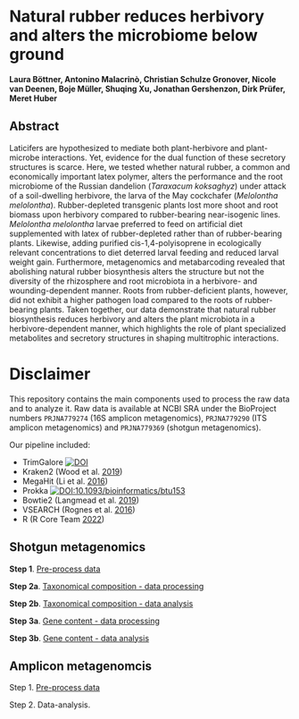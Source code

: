# Natural rubber reduces herbivory and alters the microbiome below ground 

**Laura Böttner, Antonino Malacrinò, Christian Schulze Gronover, Nicole van Deenen, Boje Müller, Shuqing Xu, Jonathan Gershenzon, Dirk Prüfer, Meret Huber**

## Abstract
Laticifers are hypothesized to mediate both plant-herbivore and plant-microbe interactions. Yet, evidence for the dual function of these secretory structures is scarce. Here, we tested whether natural rubber, a common and economically important latex polymer, alters the performance and the root microbiome of the Russian dandelion (*Taraxacum koksaghyz*) under attack of a soil-dwelling herbivore, the larva of the May cockchafer (*Melolontha melolontha*). Rubber-depleted transgenic plants lost more shoot and root biomass upon herbivory compared to rubber-bearing near-isogenic lines. *Melolontha melolontha* larvae preferred to feed on artificial diet supplemented with latex of rubber-depleted rather than of rubber-bearing plants. Likewise, adding purified cis-1,4-polyisoprene in ecologically relevant concentrations to diet deterred larval feeding and reduced larval weight gain. Furthermore, metagenomics and metabarcoding revealed that abolishing natural rubber biosynthesis alters the structure but not the diversity of the rhizosphere and root microbiota in a herbivore- and wounding-dependent manner. Roots from rubber-deficient plants, however, did not exhibit a higher pathogen load compared to the roots of rubber-bearing plants. Taken together, our data demonstrate that natural rubber biosynthesis reduces herbivory and alters the plant microbiota in a herbivore-dependent manner, which highlights the role of plant specialized metabolites and secretory structures in shaping multitrophic interactions.

# Disclaimer

This repository contains the main components used to process the raw data and to analyze it. Raw data is available at NCBI SRA under the BioProject numbers `PRJNA779274` (16S amplicon metagenomics), `PRJNA779290` (ITS amplicon metagenomics) and `PRJNA779369` (shotgun metagenomics).

Our pipeline included:
* TrimGalore [![DOI](https://zenodo.org/badge/DOI/10.5281/zenodo.5127899.svg)](https://doi.org/10.5281/zenodo.5127899)
* Kraken2 (Wood et al. [2019](https://genomebiology.biomedcentral.com/articles/10.1186/s13059-019-1891-0))
* MegaHit (Li et al. [2016](10.1016/j.ymeth.2016.02.020))
* Prokka [![DOI:10.1093/bioinformatics/btu153](https://zenodo.org/badge/DOI/10.1093/bioinformatics/btu153.svg)](https://doi.org/10.1093/bioinformatics/btu153)
* Bowtie2 (Langmead et al. [2019](https://academic.oup.com/bioinformatics/article/35/3/421/5055585))
* VSEARCH (Rognes et al. [2016](https://peerj.com/articles/2584/))
* R  (R Core Team [2022](https://www.R-project.org/))

## Shotgun metagenomics

**Step 1**. [Pre-process data](/shotgun/1_preprocess.md)

**Step 2a**. [Taxonomical composition - data processing](/shotgun/2_kraken.md)

**Step 2b**. [Taxonomical composition - data analysis](/shotgun/2_kraken.md)

**Step 3a**. [Gene content - data processing](/shotgun/3_functional_analysis.md)

**Step 3b**. [Gene content - data analysis](/shotgun/3_functional_analysis.md)

## Amplicon metagenomcis

Step 1. [Pre-process data](/amplicon/1_vsearch.md)

Step 2. Data-analysis.

